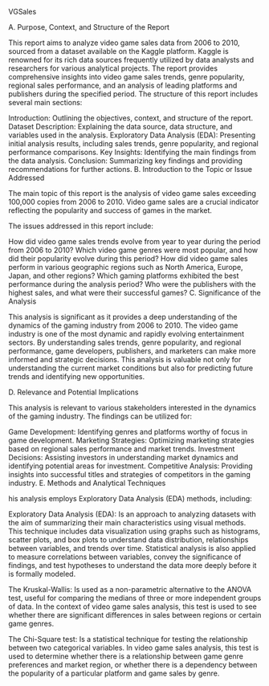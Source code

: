 VGSales

A. Purpose, Context, and Structure of the Report

This report aims to analyze video game sales data from 2006 to 2010, sourced from a dataset available on the Kaggle platform. Kaggle is renowned for its rich data sources frequently utilized by data analysts and researchers for various analytical projects. The report provides comprehensive insights into video game sales trends, genre popularity, regional sales performance, and an analysis of leading platforms and publishers during the specified period.
The structure of this report includes several main sections:

Introduction: Outlining the objectives, context, and structure of the report.
Dataset Description: Explaining the data source, data structure, and variables used in the analysis.
Exploratory Data Analysis (EDA): Presenting initial analysis results, including sales trends, genre popularity, and regional performance comparisons.
Key Insights: Identifying the main findings from the data analysis.
Conclusion: Summarizing key findings and providing recommendations for further actions.
B. Introduction to the Topic or Issue Addressed

The main topic of this report is the analysis of video game sales exceeding 100,000 copies from 2006 to 2010. Video game sales are a crucial indicator reflecting the popularity and success of games in the market.

The issues addressed in this report include:

How did video game sales trends evolve from year to year during the period from 2006 to 2010?
Which video game genres were most popular, and how did their popularity evolve during this period?
How did video game sales perform in various geographic regions such as North America, Europe, Japan, and other regions?
Which gaming platforms exhibited the best performance during the analysis period?
Who were the publishers with the highest sales, and what were their successful games?
C. Significance of the Analysis

This analysis is significant as it provides a deep understanding of the dynamics of the gaming industry from 2006 to 2010. The video game industry is one of the most dynamic and rapidly evolving entertainment sectors. By understanding sales trends, genre popularity, and regional performance, game developers, publishers, and marketers can make more informed and strategic decisions. This analysis is valuable not only for understanding the current market conditions but also for predicting future trends and identifying new opportunities.

D. Relevance and Potential Implications

This analysis is relevant to various stakeholders interested in the dynamics of the gaming industry. The findings can be utilized for:

Game Development: Identifying genres and platforms worthy of focus in game development.
Marketing Strategies: Optimizing marketing strategies based on regional sales performance and market trends.
Investment Decisions: Assisting investors in understanding market dynamics and identifying potential areas for investment.
Competitive Analysis: Providing insights into successful titles and strategies of competitors in the gaming industry.
E. Methods and Analytical Techniques

his analysis employs Exploratory Data Analysis (EDA) methods, including:

Exploratory Data Analysis (EDA): Is an approach to analyzing datasets with the aim of summarizing their main characteristics using visual methods. This technique includes data visualization using graphs such as histograms, scatter plots, and box plots to understand data distribution, relationships between variables, and trends over time. Statistical analysis is also applied to measure correlations between variables, convey the significance of findings, and test hypotheses to understand the data more deeply before it is formally modeled.

The Kruskal-Wallis: Is used as a non-parametric alternative to the ANOVA test, useful for comparing the medians of three or more independent groups of data. In the context of video game sales analysis, this test is used to see whether there are significant differences in sales between regions or certain game genres.

The Chi-Square test: Is a statistical technique for testing the relationship between two categorical variables. In video game sales analysis, this test is used to determine whether there is a relationship between game genre preferences and market region, or whether there is a dependency between the popularity of a particular platform and game sales by genre.
